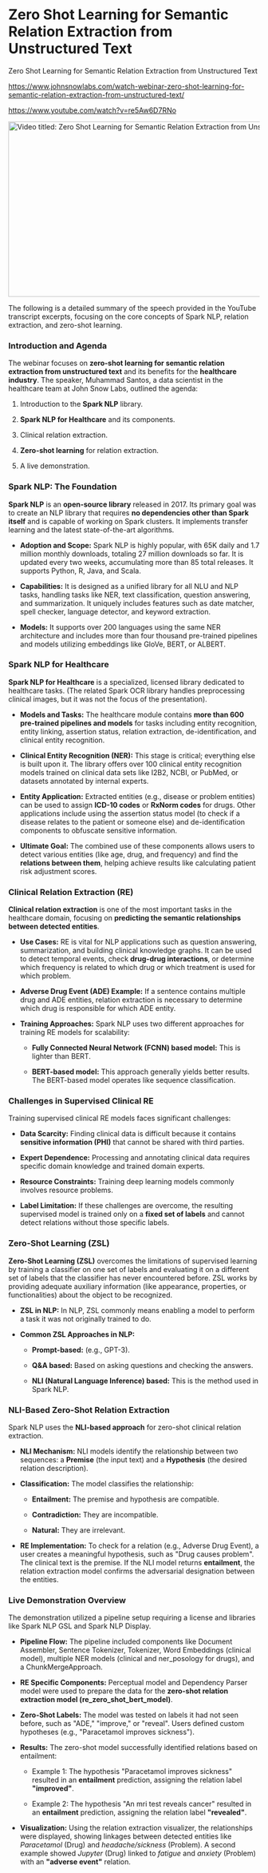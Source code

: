 # Zero Shot Learning for Semantic Relation Extraction from Unstructured Text
Zero Shot Learning for Semantic Relation Extraction from Unstructured Text

https://www.johnsnowlabs.com/watch-webinar-zero-shot-learning-for-semantic-relation-extraction-from-unstructured-text/

<https://www.youtube.com/watch?v=re5Aw6D7RNo>

<img src="/media/image.jpg" title="Video titled: Zero Shot Learning for Semantic Relation Extraction from Unstructured Text" style="width:6.3125in;height:3.65625in" />

The following is a detailed summary of the speech provided in the YouTube transcript excerpts, focusing on the core concepts of Spark NLP, relation extraction, and zero-shot learning.

### **Introduction and Agenda**

The webinar focuses on **zero-shot learning for semantic relation extraction from unstructured text** and its benefits for the **healthcare industry**. The speaker, Muhammad Santos, a data scientist in the healthcare team at John Snow Labs, outlined the agenda:

1.  Introduction to the **Spark NLP** library.

2.  **Spark NLP for Healthcare** and its components.

3.  Clinical relation extraction.

4.  **Zero-shot learning** for relation extraction.

5.  A live demonstration.

### **Spark NLP: The Foundation**

**Spark NLP** is an **open-source library** released in 2017. Its primary goal was to create an NLP library that requires **no dependencies other than Spark itself** and is capable of working on Spark clusters. It implements transfer learning and the latest state-of-the-art algorithms.

- **Adoption and Scope:** Spark NLP is highly popular, with 65K daily and 1.7 million monthly downloads, totaling 27 million downloads so far. It is updated every two weeks, accumulating more than 85 total releases. It supports Python, R, Java, and Scala.

- **Capabilities:** It is designed as a unified library for all NLU and NLP tasks, handling tasks like NER, text classification, question answering, and summarization. It uniquely includes features such as date matcher, spell checker, language detector, and keyword extraction.

- **Models:** It supports over 200 languages using the same NER architecture and includes more than four thousand pre-trained pipelines and models utilizing embeddings like GloVe, BERT, or ALBERT.

### **Spark NLP for Healthcare**

**Spark NLP for Healthcare** is a specialized, licensed library dedicated to healthcare tasks. (The related Spark OCR library handles preprocessing clinical images, but it was not the focus of the presentation).

- **Models and Tasks:** The healthcare module contains **more than 600 pre-trained pipelines and models** for tasks including entity recognition, entity linking, assertion status, relation extraction, de-identification, and clinical entity recognition.

- **Clinical Entity Recognition (NER):** This stage is critical; everything else is built upon it. The library offers over 100 clinical entity recognition models trained on clinical data sets like I2B2, NCBI, or PubMed, or datasets annotated by internal experts.

- **Entity Application:** Extracted entities (e.g., disease or problem entities) can be used to assign **ICD-10 codes** or **RxNorm codes** for drugs. Other applications include using the assertion status model (to check if a disease relates to the patient or someone else) and de-identification components to obfuscate sensitive information.

- **Ultimate Goal:** The combined use of these components allows users to detect various entities (like age, drug, and frequency) and find the **relations between them**, helping achieve results like calculating patient risk adjustment scores.

### **Clinical Relation Extraction (RE)**

**Clinical relation extraction** is one of the most important tasks in the healthcare domain, focusing on **predicting the semantic relationships between detected entities**.

- **Use Cases:** RE is vital for NLP applications such as question answering, summarization, and building clinical knowledge graphs. It can be used to detect temporal events, check **drug-drug interactions**, or determine which frequency is related to which drug or which treatment is used for which problem.

- **Adverse Drug Event (ADE) Example:** If a sentence contains multiple drug and ADE entities, relation extraction is necessary to determine which drug is responsible for which ADE entity.

- **Training Approaches:** Spark NLP uses two different approaches for training RE models for scalability:

  - **Fully Connected Neural Network (FCNN) based model:** This is lighter than BERT.

  - **BERT-based model:** This approach generally yields better results. The BERT-based model operates like sequence classification.

### **Challenges in Supervised Clinical RE**

Training supervised clinical RE models faces significant challenges:

- **Data Scarcity:** Finding clinical data is difficult because it contains **sensitive information (PHI)** that cannot be shared with third parties.

- **Expert Dependence:** Processing and annotating clinical data requires specific domain knowledge and trained domain experts.

- **Resource Constraints:** Training deep learning models commonly involves resource problems.

- **Label Limitation:** If these challenges are overcome, the resulting supervised model is trained only on a **fixed set of labels** and cannot detect relations without those specific labels.

### **Zero-Shot Learning (ZSL)**

**Zero-Shot Learning (ZSL)** overcomes the limitations of supervised learning by training a classifier on one set of labels and evaluating it on a different set of labels that the classifier has never encountered before. ZSL works by providing adequate auxiliary information (like appearance, properties, or functionalities) about the object to be recognized.

- **ZSL in NLP:** In NLP, ZSL commonly means enabling a model to perform a task it was not originally trained to do.

- **Common ZSL Approaches in NLP:**

  - **Prompt-based:** (e.g., GPT-3).

  - **Q&A based:** Based on asking questions and checking the answers.

  - **NLI (Natural Language Inference) based:** This is the method used in Spark NLP.

### **NLI-Based Zero-Shot Relation Extraction**

Spark NLP uses the **NLI-based approach** for zero-shot clinical relation extraction.

- **NLI Mechanism:** NLI models identify the relationship between two sequences: a **Premise** (the input text) and a **Hypothesis** (the desired relation description).

- **Classification:** The model classifies the relationship:

  - **Entailment:** The premise and hypothesis are compatible.

  - **Contradiction:** They are incompatible.

  - **Natural:** They are irrelevant.

- **RE Implementation:** To check for a relation (e.g., Adverse Drug Event), a user creates a meaningful hypothesis, such as "Drug causes problem". The clinical text is the premise. If the NLI model returns **entailment**, the relation extraction model confirms the adversarial designation between the entities.

### **Live Demonstration Overview**

The demonstration utilized a pipeline setup requiring a license and libraries like Spark NLP GSL and Spark NLP Display.

- **Pipeline Flow:** The pipeline included components like Document Assembler, Sentence Tokenizer, Tokenizer, Word Embeddings (clinical model), multiple NER models (clinical and ner_posology for drugs), and a ChunkMergeApproach.

- **RE Specific Components:** Perceptual model and Dependency Parser model were used to prepare the data for the **zero-shot relation extraction model (re_zero_shot_bert_model)**.

- **Zero-Shot Labels:** The model was tested on labels it had not seen before, such as "ADE," "improve," or "reveal". Users defined custom hypotheses (e.g., "Paracetamol improves sickness").

- **Results:** The zero-shot model successfully identified relations based on entailment:

  - Example 1: The hypothesis "Paracetamol improves sickness" resulted in an **entailment** prediction, assigning the relation label **"improved"**.

  - Example 2: The hypothesis "An mri test reveals cancer" resulted in an **entailment** prediction, assigning the relation label **"revealed"**.

- **Visualization:** Using the relation extraction visualizer, the relationships were displayed, showing linkages between detected entities like *Paracetamol* (Drug) and *headache/sickness* (Problem). A second example showed *Jupyter* (Drug) linked to *fatigue* and *anxiety* (Problem) with an **"adverse event"** relation.